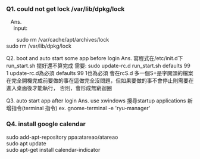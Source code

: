 ### Q1. could not get lock /var/lib/dpkg/lock
    Ans.  
      input: 
      
        sudo rm /var/cache/apt/archives/lock 
        
        sudo rm /var/lib/dpkg/lock 

Q2. boot and auto start some app before login
Ans.
  寫程式在/etc/init.d下 run_start.sh
  擺好還不算完成
  需要: sudo update-rc.d run_start.sh defaults 99 1
  update-rc.d為必須 defaults 99 1也為必須 會在rcS.d 多一個S+是字開頭的檔案
  在完全開機完成前要做的事在這做完全沒問題，但如果要做的事不會停止則需要在進入桌面後才能執行，
  否則，會形成無窮迴圈

Q3. auto start app after login
Ans. 
  use xwindows
  搜尋startup applications
  新增指令(terminal 指令)
  ex. gnome-terminal -e 'ryu-manager'

### Q4. install google calendar
  sudo add-apt-repository ppa:atareao/atareao  
  sudo apt update  
  sudo apt-get install calendar-indicator  
